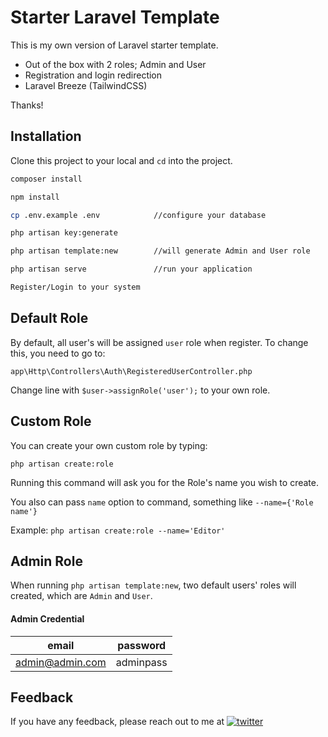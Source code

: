 # Starter Laravel Template

This is my own version of Laravel starter template.

-   Out of the box with 2 roles; Admin and User
-   Registration and login redirection
-   Laravel Breeze (TailwindCSS)

Thanks!

## Installation

Clone this project to your local and `cd` into the project.

```bash
composer install

npm install

cp .env.example .env            //configure your database

php artisan key:generate

php artisan template:new        //will generate Admin and User role

php artisan serve               //run your application

Register/Login to your system
```

## Default Role

By default, all user's will be assigned `user` role when register. To change this, you need to go to:

`app\Http\Controllers\Auth\RegisteredUserController.php`

Change line with `$user->assignRole('user');` to your own role.

## Custom Role

You can create your own custom role by typing:

`php artisan create:role`

Running this command will ask you for the Role's name you wish to create.

You also can pass `name` option to command, something like `--name={'Role name'}`

Example: `php artisan create:role --name='Editor'`

## Admin Role

When running `php artisan template:new`, two default users' roles will created, which are `Admin` and `User`.

#### Admin Credential

| email           | password  |
| --------------- | --------- |
| admin@admin.com | adminpass |

## Feedback

If you have any feedback, please reach out to me at [![twitter](https://img.shields.io/badge/twitter-1DA1F2?style=for-the-badge&logo=twitter&logoColor=white)](https://twitter.com/saifsfwn)
